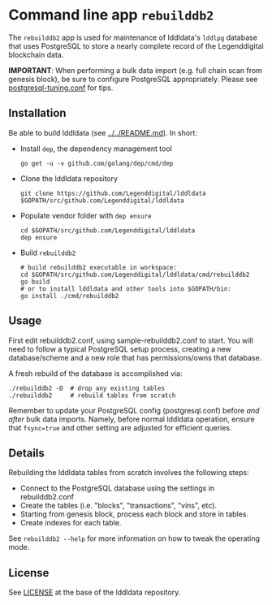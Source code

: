 # Command line app `rebuilddb2`

The `rebuilddb2` app is used for maintenance of lddldata's `lddlpg` database that
uses PostgreSQL to store a nearly complete record of the Legenddigital blockchain data.

**IMPORTANT**: When performing a bulk data import (e.g. full chain scan from
genesis block), be sure to configure PostgreSQL appropriately.  Please see
[postgresql-tuning.conf](../../db/lddlpg/postgresql-tuning.conf) for tips.

## Installation

Be able to build lddldata (see [../../README.md](../../README.md#build-from-source)). In short:

* Install `dep`, the dependency management tool

      go get -u -v github.com/golang/dep/cmd/dep

* Clone the lddldata repository

      git clone https://github.com/Legenddigital/lddldata $GOPATH/src/github.com/Legenddigital/lddldata

* Populate vendor folder with `dep ensure`

      cd $GOPATH/src/github.com/Legenddigital/lddldata
      dep ensure

* Build `rebuilddb2`

      # build rebuilddb2 executable in workspace:
      cd $GOPATH/src/github.com/Legenddigital/lddldata/cmd/rebuilddb2
      go build
      # or to install lddldata and other tools into $GOPATH/bin:
      go install ./cmd/rebuilddb2

## Usage

First edit rebuilddb2.conf, using sample-rebuilddb2.conf to start.  You will
need to follow a typical PostgreSQL setup process, creating a new
database/scheme and a new role that has permissions/owns that database.

A fresh rebuild of the database is accomplished via:

```
./rebuilddb2 -D  # drop any existing tables
./rebuilddb2     # rebuild tables from scratch
```

Remember to update your PostgreSQL config (postgresql.conf) before *and after*
bulk data imports. Namely, before normal lddldata operation, ensure that
`fsync=true` and other setting are adjusted for efficient queries.

## Details

Rebuilding the lddldata tables from scratch involves the following steps:

* Connect to the PostgreSQL database using the settings in rebuilddb2.conf
* Create the tables (i.e. "blocks", "transactions", "vins", etc).
* Starting from genesis block, process each block and store in tables.
* Create indexes for each table.

See `rebuilddb2 --help` for more information on how to tweak the operating mode.

## License

See [LICENSE](../../LICENSE) at the base of the lddldata repository.
